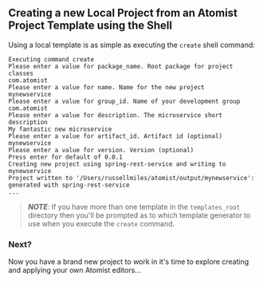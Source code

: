 ## Creating a new Local Project from an Atomist Project Template using the Shell

Using a local template is as simple as executing the `create` shell command:

```
Executing command create
Please enter a value for package_name. Root package for project classes
com.atomist
Please enter a value for name. Name for the new project
mynewservice
Please enter a value for group_id. Name of your development group
com.atomist
Please enter a value for description. The microservice short description
My fantastic new microservice
Please enter a value for artifact_id. Artifact id (optional)
mynewservice
Please enter a value for version. Version (optional)
Press enter for default of 0.0.1
Creating new project using spring-rest-service and writing to mynewservice
Project written to '/Users/russellmiles/atomist/output/mynewservice': generated with spring-rest-service
...
```

> ***NOTE***: If you have more than one template in the `templates_root` directory then you'll be prompted as to which template generator to use when you execute the `create` command.

### Next?

Now you have a brand new project to work in it's time to explore creating and applying your own Atomist editors...


